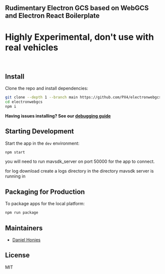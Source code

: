 ## Rudimentary Electron GCS based on WebGCS and Electron React Boilerplate

# Highly Experimental, don't use with real vehicles

<br>

## Install

Clone the repo and install dependencies:

```bash
git clone --depth 1 --branch main https://github.com/PX4/electronwebgcs.git
cd electronwebgcs
npm i
```

**Having issues installing? See our [debugging guide](https://github.com/electron-react-boilerplate/electron-react-boilerplate/issues/400)**

## Starting Development

Start the app in the `dev` environment:

```bash
npm start
```

you will need to run mavsdk_server on port 50000 for the app to connect.

for log download create a logs directory in the directory mavsdk server is running in

## Packaging for Production

To package apps for the local platform:

```bash
npm run package
```

## Maintainers

- [Daniel Honies](https://github.com/danielhonies)

## License

MIT
